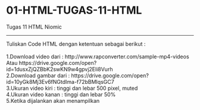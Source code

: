 # 01-HTML-TUGAS-11-HTML
Tugas 11 HTML Niomic
<hr>
Tuliskan Code HTML dengan ketentuan sebagai berikut :
<br><br>
1.Download video dari : http://www.rapconverter.com/sample-mp4-videos Atau https://drive.google.com/open?id=1dusxZjQZBbK2swKN9w4gpvj2Eli8Vurh <br>
2.Download gambar dari : https://drive.google.com/open?id=10yGk8Mj3Ev6fNGtdIma-f72bBMIqsGC7 <br>
3.Ukuran video kiri : tinggi dan lebar 500 pixel, muted <br>
4.Ukuran video kanan : tinggi dan lebar 50% <br>
5.Ketika dijalankan akan menampilkan <br>
